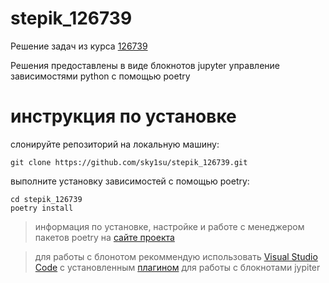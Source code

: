 # stepik_126739
Решение задач из курса [126739](https://stepik.org/course/126739/syllabus)

Решения предоставлены в виде блокнотов jupyter
управление зависимостями python с помощью poetry

# инструкция по установке
слонируйте репозиторий на локальную машину:
```shell
git clone https://github.com/sky1su/stepik_126739.git
```
выполните установку зависимостей с помощью poetry:
```shell
cd stepik_126739
poetry install
```
> информация по установке, настройке и работе с менеджером пакетов poetry на [сайте проекта](https://python-poetry.org/docs/)

> для работы с блонотом рекоммендую использовать [Visual Studio Code](https://code.visualstudio.com) с установленным [плагином](https://code.visualstudio.com/docs/datascience/jupyter-notebooks) для работы с блокнотами jypiter 